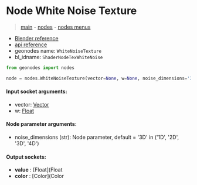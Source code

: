 # Node White Noise Texture

> [main](../structure.md) - [nodes](nodes.md) - [nodes menus](nodes_menus.md)

- [Blender reference](https://docs.blender.org/manual/en/latest/modeling/geometry_nodes/texture/white_noise.html)
- [api reference](https://docs.blender.org/api/current/bpy.types.ShaderNodeTexWhiteNoise.html)
- geonodes name: `WhiteNoiseTexture`
- bl_idname: `ShaderNodeTexWhiteNoise`

```python
from geonodes import nodes

node = nodes.WhiteNoiseTexture(vector=None, w=None, noise_dimensions='3D')
```

#### Input socket arguments:

- vector: [Vector](Vector.md)
- w: [Float](Float.md)

#### Node parameter arguments:

- noise_dimensions (str): Node parameter, default = '3D' in ('1D', '2D', '3D', '4D')

#### Output sockets:

- **value** : [Float](Float
- **color** : [Color](Color

